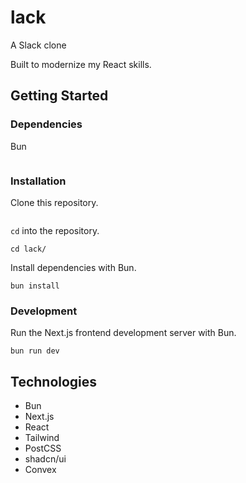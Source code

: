 # lack
A Slack clone

Built to modernize my React skills.

## Getting Started
### Dependencies
Bun
```
```

### Installation
Clone this repository.
```
```

`cd` into the repository.
```
cd lack/
```

Install dependencies with Bun.
```
bun install
```

### Development
Run the Next.js frontend development server with Bun.
```
bun run dev
```

## Technologies
- Bun
- Next.js
- React
- Tailwind
- PostCSS
- shadcn/ui
- Convex

